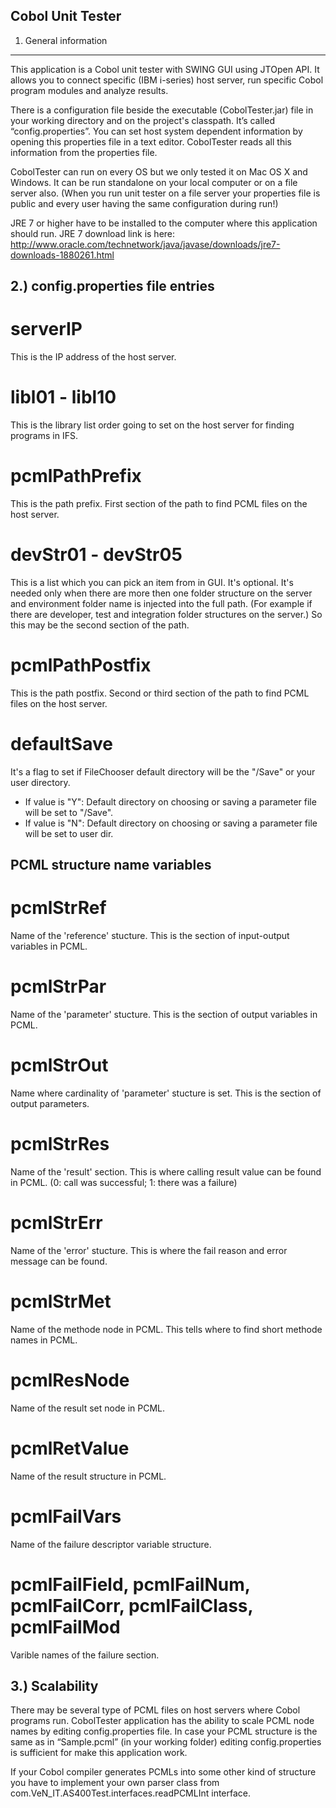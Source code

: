 Cobol Unit Tester
-------------------


1)	General information
-----------------------

This application is a Cobol unit tester with SWING GUI using JTOpen API.
It allows you to connect specific (IBM i-series) host server, run specific Cobol program modules and
analyze results. 

There is a configuration file beside the executable (CobolTester.jar) file in your working directory
and on the project's classpath. It’s called “config.properties”.
You can set host system dependent information by opening this properties file in a text editor.
CobolTester reads all this information from the properties file.

CobolTester can run on every OS but we only tested it on Mac OS X and Windows.
It can be run standalone on your local computer or on a file server also.
(When you run unit tester on a file server your properties file is public and every user having the same
configuration during run!)

JRE 7 or higher have to be installed to the computer where this application should run.
JRE 7 download link is here: http://www.oracle.com/technetwork/java/javase/downloads/jre7-downloads-1880261.html


2.) config.properties file entries
----------------------------------
 
# serverIP
This is the IP address of the host server.

# libl01 - libl10
This is the library list order going to set on the host server for finding programs in IFS.
 
# pcmlPathPrefix
This is the path prefix. First section of the path to find PCML files on the host server.

# devStr01 - devStr05
This is a list which you can pick an item from in GUI. It's optional.
It's needed only when there are more then one folder structure on the server and environment folder
name is injected into the full path.
(For example if there are developer, test and integration folder structures on the server.) 
So this may be the second section of the path.

# pcmlPathPostfix
This is the path postfix. Second or third section of the path to find PCML files on the host server.

# defaultSave
It's a flag to set if FileChooser default directory will be the "/Save" or your user directory.
 - If value is "Y": Default directory on choosing or saving a parameter file will be set to "/Save".
 - If value is "N": Default directory on choosing or saving a parameter file will be set to user dir. 


PCML structure name variables
-----------------------------

# pcmlStrRef
Name of the 'reference' stucture. This is the section of input-output variables in PCML.

# pcmlStrPar
Name of the 'parameter' stucture. This is the section of output variables in PCML.

# pcmlStrOut
Name where cardinality of 'parameter' stucture is set. This is the section of output parameters.

# pcmlStrRes
Name of the 'result' section. This is where calling result value can be found in PCML.
(0: call was successful; 1: there was a failure)

# pcmlStrErr
Name of the 'error' stucture. This is where the fail reason and error message can be found. 

# pcmlStrMet
Name of the methode node in PCML. This tells where to find short methode names in PCML.

# pcmlResNode
Name of the result set node in PCML.

# pcmlRetValue
Name of the result structure in PCML.

# pcmlFailVars
Name of the failure descriptor variable structure.

# pcmlFailField, pcmlFailNum, pcmlFailCorr, pcmlFailClass, pcmlFailMod
Varible names of the failure section.


3.) Scalability
---------------

There may be several type of PCML files on host servers where Cobol programs run.
CobolTester application has the ability to scale PCML node names by editing config.properties file.
In case your PCML structure is the same as in “Sample.pcml” (in your working folder) editing
config.properties is sufficient for make this application work.

If your Cobol compiler generates PCMLs into some other kind of structure you have to implement your
own parser class from com.VeN_IT.AS400Test.interfaces.readPCMLInt interface.
